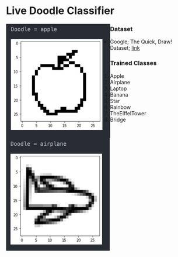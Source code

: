 # Live Doodle Classifier 

<img align="left" width="285" height="312" src="https://github.com/A713F3/Doodle_Detection.PY/blob/master/images/apple.png">

<img align="left" width="284" height="308" src="https://github.com/A713F3/Doodle_Detection.PY/blob/master/images/airplane.png">


### Dataset
* Google; The Quick, Draw! Dataset; [link](https://github.com/googlecreativelab/quickdraw-dataset)

### Trained Classes
1. Apple
2. Airplane
3. Laptop
4. Banana
5. Star
6. Rainbow
7. TheEiffelTower
8. Bridge
